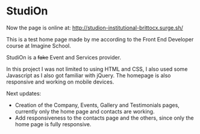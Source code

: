 # StudiOn

Now the page is online at: http://studion-institutional-brittocx.surge.sh/

This is a test home page made by me according to the Front End Developer course at Imagine School.



StudiOn is a <strike>fake</strike> Event and Services provider.



In this project I was not limited to using HTML and CSS, I also used some Javascript as I also got familiar with jQuery.
The homepage is also responsive and working on mobile devices.



Next updates:
* Creation of the Company, Events, Gallery and Testimonials pages, currently only the home page and contacts are working.
* Add responsiveness to the contacts page and the others, since only the home page is fully responsive.
